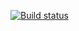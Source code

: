 [![Build status](https://ci.appveyor.com/api/projects/status/tqq8g0j3am0ds4uu?svg=true)](https://ci.appveyor.com/project/noIrLv/autol5-1)
